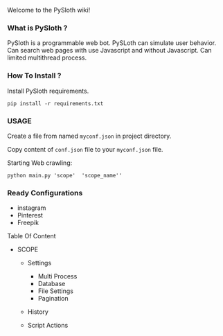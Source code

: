 Welcome to the PySloth wiki!


### What is PySloth ?  
  
PySloth is a programmable web bot. PySLoth can simulate user behavior. Can search web pages with use Javascript and without Javascript.  Can limited multithread process.  
  
### How To Install ?  
  
Install PySloth requirements.  
  
```pip install -r requirements.txt```  

### USAGE

Create  a file from named ```myconf.json``` in project directory.  
  
Copy content of ```conf.json``` file to your ```myconf.json``` file.  

Starting Web crawling:  
  
``` python main.py 'scope'  'scope_name'' ```  
  
  ### Ready Configurations
  - instagram
  - Pinterest
  - Freepik
  
  Table Of Content
  
  - SCOPE
      - Settings
        - Multi Process
        - Database
        - File Settings
        - Pagination
        
      - History
      - Script Actions